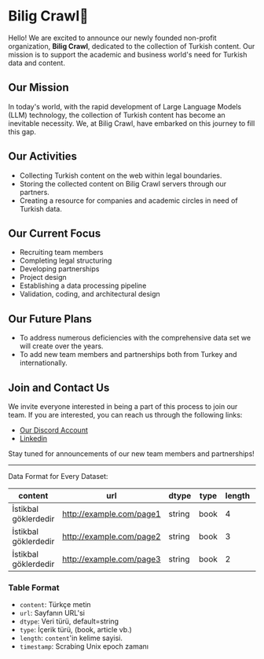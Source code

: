 # Bilig Crawl👋

Hello! We are excited to announce our newly founded non-profit organization, **Bilig Crawl**, dedicated to the collection of Turkish content. Our mission is to support the academic and business world's need for Turkish data and content.

## Our Mission

In today's world, with the rapid development of Large Language Models (LLM) technology, the collection of Turkish content has become an inevitable necessity. We, at Bilig Crawl, have embarked on this journey to fill this gap.

## Our Activities

- Collecting Turkish content on the web within legal boundaries.
- Storing the collected content on Bilig Crawl servers through our partners.
- Creating a resource for companies and academic circles in need of Turkish data.

## Our Current Focus

- Recruiting team members
- Completing legal structuring
- Developing partnerships
- Project design
- Establishing a data processing pipeline
- Validation, coding, and architectural design

## Our Future Plans

- To address numerous deficiencies with the comprehensive data set we will create over the years.
- To add new team members and partnerships both from Turkey and internationally.

## Join and Contact Us

We invite everyone interested in being a part of this process to join our team. If you are interested, you can reach us through the following links:

- [Our Discord Account](https://discord.gg/stMFSKa7)
- [Linkedin](https://www.linkedin.com/company/biligcrawl)

Stay tuned for announcements of our new team members and partnerships!

---

Data Format for Every Dataset:

| content                | url                      | dtype  | type | length | timestamp    |
|------------------------|--------------------------|--------|------|--------|--------------|
| İstikbal göklerdedir   | http://example.com/page1 | string | book | 4      | 1617187200   |
| İstikbal göklerdedir   | http://example.com/page2 | string | book | 3      | 1617187260   |
| İstikbal göklerdedir   | http://example.com/page3 | string | book | 2      | 1617187320   |

### Table Format

- `content`: Türkçe metin
- `url`: Sayfanın URL'si
- `dtype`: Veri türü, default=string
- `type`: İçerik türü, (book, article vb.)
- `length`: `content`'in kelime sayisi.
- `timestamp`: Scrabing Unix epoch zamanı
